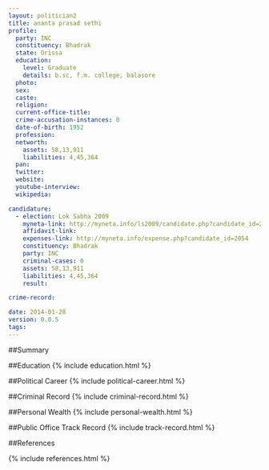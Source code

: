 ```yaml
---
layout: politician2
title: ananta prasad sethi
profile: 
  party: INC
  constituency: Bhadrak
  state: Orissa
  education: 
    level: Graduate
    details: b.sc, f.m. college, balasore
  photo: 
  sex: 
  caste: 
  religion: 
  current-office-title: 
  crime-accusation-instances: 0
  date-of-birth: 1952
  profession: 
  networth: 
    assets: 58,13,911
    liabilities: 4,45,364
  pan: 
  twitter: 
  website: 
  youtube-interview: 
  wikipedia: 

candidature: 
  - election: Lok Sabha 2009
    myneta-link: http://myneta.info/ls2009/candidate.php?candidate_id=2054
    affidavit-link: 
    expenses-link: http://myneta.info/expense.php?candidate_id=2054
    constituency: Bhadrak 
    party: INC
    criminal-cases: 0
    assets: 58,13,911
    liabilities: 4,45,364
    result:  

crime-record: 

date: 2014-01-28
version: 0.0.5
tags: 
---
```

##Summary


##Education
{% include education.html %}


##Political Career
{% include political-career.html %}


##Criminal Record
{% include criminal-record.html %}


##Personal Wealth
{% include personal-wealth.html %}


##Public Office Track Record
{% include track-record.html %}


##References


{% include references.html %}